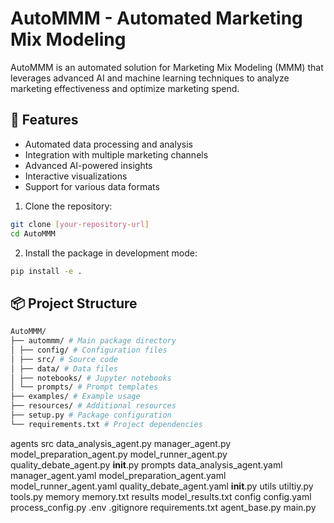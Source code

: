 # AutoMMM - Automated Marketing Mix Modeling

AutoMMM is an automated solution for Marketing Mix Modeling (MMM) that leverages advanced AI and machine learning techniques to analyze marketing effectiveness and optimize marketing spend.

## 🚀 Features

- Automated data processing and analysis
- Integration with multiple marketing channels
- Advanced AI-powered insights
- Interactive visualizations
- Support for various data formats


1. Clone the repository:
```bash
git clone [your-repository-url]
cd AutoMMM
```

2. Install the package in development mode:
```bash
pip install -e .
```
## 📦 Project Structure
```bash
AutoMMM/
├── autommm/ # Main package directory
│ ├── config/ # Configuration files
│ ├── src/ # Source code
│ ├── data/ # Data files
│ ├── notebooks/ # Jupyter notebooks
│ └── prompts/ # Prompt templates
├── examples/ # Example usage
├── resources/ # Additional resources
├── setup.py # Package configuration
└── requirements.txt # Project dependencies
```

agents
    src
        data_analysis_agent.py
        manager_agent.py
        model_preparation_agent.py
        model_runner_agent.py
        quality_debate_agent.py
        __init__.py
    prompts
        data_analysis_agent.yaml
        manager_agent.yaml
        model_preparation_agent.yaml
        model_runner_agent.yaml
        quality_debate_agent.yaml
    __init__.py
    utils
        utiltiy.py
        tools.py
memory
    memory.txt
results
    model_results.txt
config
    config.yaml
    process_config.py
.env
.gitignore
requirements.txt
agent_base.py
main.py